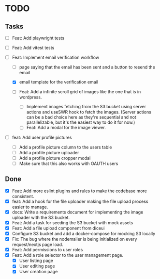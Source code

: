 # TODO

## Tasks

- [ ] Feat: Add playwright tests
- [ ] Feat: Add vitest tests

- [ ] Feat: Implement email verification workflow

  - [ ] page saying that the email has been sent and a button to resend the email
  - [x] email template for the verification email

  - [ ] Feat: Add a infinite scroll grid of images like the one that is in wordpress.
    - [ ] Implement images fetching from the S3 bucket using server actions and useSWR hook to fetch the images. (Server actions can be a bad choice here as they're sequential and not parallelizable, but it's the easiest way to do it for now.)
    - [ ] Feat: Add a modal for the image viewer.

- [ ] feat: Add user profile pictures
  - [ ] Add a profile picture column to the users table
  - [ ] Add a profile picture uploader
  - [ ] Add a profile picture cropper modal
  - [ ] Make sure that this also works with OAUTH users

## Done

- [x] Feat: Add more eslint plugins and rules to make the codebase more consistent.
- [x] feat: Add a hook for the file uploader making the file upload process easier to manage.
- [x] docs: Write a requirements document for implementing the image uploader with the S3 bucket.
- [x] Feat: Add a task for seeding the S3 bucket with mock assets
- [x] Feat: Add a file upload component from diceui
- [x] Configure S3 bucket and add a docker-compose for mocking S3 locally
- [x] Fix: The bug where the nodemailer is being initialized on every request/nextjs page load.
- [x] Feat: Add permissions to user roles
- [x] Feat: Add a role selector to the user management page.
  - [x] User listing page
  - [x] User editing page
  - [x] User creation page

